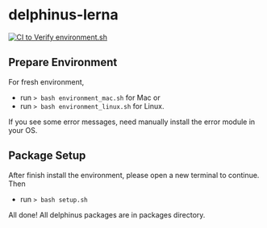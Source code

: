 # delphinus-lerna
[![CI to Verify environment.sh](https://github.com/ZhenXunGe/delphinus-lerna/actions/workflows/main.yml/badge.svg)](https://github.com/ZhenXunGe/delphinus-lerna/actions/workflows/main.yml)

## Prepare Environment

For fresh environment, 
- run `> bash environment_mac.sh` for Mac or 
- run `> bash environment_linux.sh` for Linux.

If you see some error messages, need manually install the error module in your OS.

## Package Setup

After finish install the environment, please open a new terminal to continue. Then
- run `> bash setup.sh`

All done!
All delphinus packages are in packages directory.
